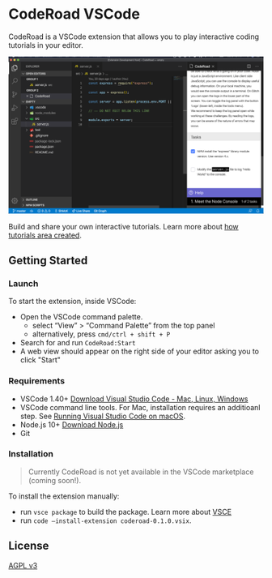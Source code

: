 # CodeRoad VSCode

CodeRoad is a VSCode extension that allows you to play interactive coding tutorials in your editor.

![CodeRoad Image](./docs/images/tutorial-example.png)

Build and share your own interactive tutorials. Learn more about [how tutorials area created](./docs/tutorials.md).

## Getting Started

### Launch

To start the extension, inside VSCode:

- Open the VSCode command palette.
  - select “View” > “Command Palette” from the top panel
  - alternatively, press `cmd/ctrl + shift + P`
- Search for and run `CodeRoad:Start`
- A web view should appear on the right side of your editor asking you to click "Start"

### Requirements

- VSCode 1.40+
  [Download Visual Studio Code - Mac, Linux, Windows](https://code.visualstudio.com/download)
- VSCode command line tools.
  For Mac, installation requires an additioanl step. See [Running Visual Studio Code on macOS](https://code.visualstudio.com/docs/setup/mac#_launching-from-the-command-line).
- Node.js 10+
  [Download Node.js](https://nodejs.org/en/download/)
- Git

### Installation

> Currently CodeRoad is not yet available in the VSCode marketplace (coming soon!).

To install the extension manually:

- run `vsce package` to build the package.
  Learn more about [VSCE](https://code.visualstudio.com/api/working-with-extensions/publishing-extension)
- run `code —install-extension coderoad-0.1.0.vsix`.

## License

[AGPL v3](https://github.com/coderoad/coderoad-vscode/blob/master/LICENSE.md)
